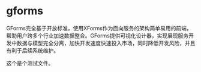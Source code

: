 gforms
======

GForms完全基于开放标准，使用XForms作为面向服务的架构简单易用的前端，帮助用户跨多个行业加速数据整合。GForms提供可视化设计器，实现展现服务开发中数据与模型完全分离，加快开发速度快速投入市场，同时降低开发风险，并且有利于后续系统维护。


这个是个测试文件。